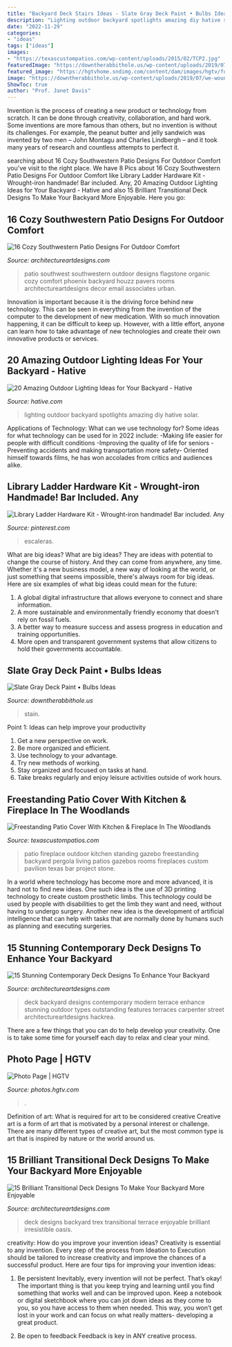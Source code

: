 ```yaml
---
title: "Backyard Deck Stairs Ideas - Slate Gray Deck Paint • Bulbs Ideas"
description: "Lighting outdoor backyard spotlights amazing diy hative solar"
date: "2022-11-29"
categories:
- "ideas"
tags: ["ideas"]
images:
- "https://texascustompatios.com/wp-content/uploads/2015/02/TCP2.jpg"
featuredImage: "https://downtherabbithole.us/wp-content/uploads/2019/07/we-wound-up-using-behr-solid-stain-in-slate-we-chose-it-because-of-intended-for-measurements-1936-x-2592-630x380.jpg"
featured_image: "https://hgtvhome.sndimg.com/content/dam/images/hgtv/fullset/2015/3/3/0/Barron-Custom-Design_Toro-Pass_7.jpg.rend.hgtvcom.616.924.suffix/1425403773332.jpeg"
image: "https://downtherabbithole.us/wp-content/uploads/2019/07/we-wound-up-using-behr-solid-stain-in-slate-we-chose-it-because-of-intended-for-measurements-1936-x-2592-630x380.jpg"
ShowToc: true
author: "Prof. Janet Davis"
---
```



Invention is the process of creating a new product or technology from scratch. It can be done through creativity, collaboration, and hard work. Some inventions are more famous than others, but no invention is without its challenges. For example, the peanut butter and jelly sandwich was invented by two men – John Montagu and Charles Lindbergh – and it took many years of research and countless attempts to perfect it.

	

		
searching about 16 Cozy Southwestern Patio Designs For Outdoor Comfort you've visit to the right place. We have 8 Pics about 16 Cozy Southwestern Patio Designs For Outdoor Comfort like Library Ladder Hardware Kit - Wrought-iron handmade! Bar included. Any, 20 Amazing Outdoor Lighting Ideas for Your Backyard - Hative and also 15 Brilliant Transitional Deck Designs To Make Your Backyard More Enjoyable. Here you go:
		
    
## 16 Cozy Southwestern Patio Designs For Outdoor Comfort

<img loading=lazy src="https://www.architectureartdesigns.com/wp-content/uploads/2016/04/16-Cozy-Southwestern-Patio-Designs-For-Outdoor-Comfort-13.jpg" onerror="this.onerror=null;this.src='https://tse1.mm.bing.net/th?id=OIP.tsLVXhbqJYcH0KiqZftrSQHaFZ&amp;pid=15.1';" alt="16 Cozy Southwestern Patio Designs For Outdoor Comfort">

_Source: architectureartdesigns.com_

>patio southwest southwestern outdoor designs flagstone organic cozy comfort phoenix backyard houzz pavers rooms architectureartdesigns decor email associates urban. 

	

Innovation is important because it is the driving force behind new technology. This can be seen in everything from the invention of the computer to the development of new medication. With so much innovation happening, it can be difficult to keep up. However, with a little effort, anyone can learn how to take advantage of new technologies and create their own innovative products or services.

    
## 20 Amazing Outdoor Lighting Ideas For Your Backyard - Hative

<img loading=lazy src="https://hative.com/wp-content/uploads/2017/06/outdoor-lighting/15-outdoor-lighting-diy-ideas-tutorials.jpg" onerror="this.onerror=null;this.src='https://tse1.mm.bing.net/th?id=OIP.ZrGT-a-LHrxS8LB6H3hSEQHaPq&amp;pid=15.1';" alt="20 Amazing Outdoor Lighting Ideas for Your Backyard - Hative">

_Source: hative.com_

>lighting outdoor backyard spotlights amazing diy hative solar. 

	

Applications of Technology: What can we use technology for?
Some ideas for what technology can be used for in 2022 include: 
-Making life easier for people with difficult conditions 
-Improving the quality of life for seniors 
-Preventing accidents and making transportation more safety- Oriented himself towards films, he has won accolades from critics and audiences alike.

    
## Library Ladder Hardware Kit - Wrought-iron Handmade! Bar Included. Any

<img loading=lazy src="https://i.pinimg.com/736x/88/9f/bd/889fbd36ebfaa47742b4a793c2196f87.jpg" onerror="this.onerror=null;this.src='https://tse3.mm.bing.net/th?id=OIP.fdg2tMfS_OYYQtVdm2YDcgHaJ4&amp;pid=15.1';" alt="Library Ladder Hardware Kit - Wrought-iron handmade! Bar included. Any">

_Source: pinterest.com_

>escaleras. 

	

What are big ideas?
What are big ideas? They are ideas with potential to change the course of history. And they can come from anywhere, any time. Whether it's a new business model, a new way of looking at the world, or just something that seems impossible, there's always room for big ideas. Here are six examples of what big ideas could mean for the future:
1. A global digital infrastructure that allows everyone to connect and share information.
2. A more sustainable and environmentally friendly economy that doesn't rely on fossil fuels.
3. A better way to measure success and assess progress in education and training opportunities.
4. More open and transparent government systems that allow citizens to hold their governments accountable.

    
## Slate Gray Deck Paint • Bulbs Ideas

<img loading=lazy src="https://downtherabbithole.us/wp-content/uploads/2019/07/we-wound-up-using-behr-solid-stain-in-slate-we-chose-it-because-of-intended-for-measurements-1936-x-2592-630x380.jpg" onerror="this.onerror=null;this.src='https://tse1.mm.bing.net/th?id=OIP.FT3eIyHJYNvkfzEIFLHcdAHaEd&amp;pid=15.1';" alt="Slate Gray Deck Paint • Bulbs Ideas">

_Source: downtherabbithole.us_

>stain. 

	

Point 1: Ideas can help improve your productivity
1. Get a new perspective on work.
2. Be more organized and efficient.
3. Use technology to your advantage.
4. Try new methods of working.
5. Stay organized and focused on tasks at hand.
6. Take breaks regularly and enjoy leisure activities outside of work hours.

    
## Freestanding Patio Cover With Kitchen &amp; Fireplace In The Woodlands

<img loading=lazy src="https://texascustompatios.com/wp-content/uploads/2015/02/TCP2.jpg" onerror="this.onerror=null;this.src='https://tse1.mm.bing.net/th?id=OIP.R8tcfg9er3um6z21OQEENAHaE9&amp;pid=15.1';" alt="Freestanding Patio Cover With Kitchen &amp; Fireplace In The Woodlands">

_Source: texascustompatios.com_

>patio fireplace outdoor kitchen standing gazebo freestanding backyard pergola living patios gazebos rooms fireplaces custom pavilion texas bar project stone. 

	

In a world where technology has become more and more advanced, it is hard not to find new ideas. One such idea is the use of 3D printing technology to create custom prosthetic limbs. This technology could be used by people with disabilities to get the limb they want and need, without having to undergo surgery. Another new idea is the development of artificial intelligence that can help with tasks that are normally done by humans such as planning and executing surgeries.

    
## 15 Stunning Contemporary Deck Designs To Enhance Your Backyard

<img loading=lazy src="https://www.architectureartdesigns.com/wp-content/uploads/2015/02/15-Stunning-Contemporary-Deck-Designs-To-Enhance-Your-Backyard-11-630x420.jpg" onerror="this.onerror=null;this.src='https://tse1.mm.bing.net/th?id=OIP.Aw_UeWLU93KegzOs4O_RjQHaE8&amp;pid=15.1';" alt="15 Stunning Contemporary Deck Designs To Enhance Your Backyard">

_Source: architectureartdesigns.com_

>deck backyard designs contemporary modern terrace enhance stunning outdoor types outstanding features terraces carpenter street architectureartdesigns hackrea. 

	

There are a few things that you can do to help develop your creativity. One is to take some time for yourself each day to relax and clear your mind.

    
## Photo Page | HGTV

<img loading=lazy src="https://hgtvhome.sndimg.com/content/dam/images/hgtv/fullset/2015/3/3/0/Barron-Custom-Design_Toro-Pass_7.jpg.rend.hgtvcom.616.924.suffix/1425403773332.jpeg" onerror="this.onerror=null;this.src='https://tse2.mm.bing.net/th?id=OIP.vTHlJjBTZsUj5hd659m4MgHaLH&amp;pid=15.1';" alt="Photo Page | HGTV">

_Source: photos.hgtv.com_

>. 

	

Definition of art: What is required for art to be considered creative
Creative art is a form of art that is motivated by a personal interest or challenge. There are many different types of creative art, but the most common type is art that is inspired by nature or the world around us.

    
## 15 Brilliant Transitional Deck Designs To Make Your Backyard More Enjoyable

<img loading=lazy src="http://www.architectureartdesigns.com/wp-content/uploads/2015/04/15-Brilliant-Transitional-Deck-Designs-To-Make-Your-Backyard-More-Enjoyable-13.jpg" onerror="this.onerror=null;this.src='https://tse2.mm.bing.net/th?id=OIP.a0BBWW_TbIcX5_OD5ScyQAHaMB&amp;pid=15.1';" alt="15 Brilliant Transitional Deck Designs To Make Your Backyard More Enjoyable">

_Source: architectureartdesigns.com_

>deck designs backyard trex transitional terrace enjoyable brilliant irresistible oasis. 

	

creativity: How do you improve your invention ideas?
Creativity is essential to any invention. Every step of the process from Ideation to Execution should be tailored to increase creativity and improve the chances of a successful product. Here are four tips for improving your invention ideas:
1. Be persistent
Inevitably, every invention will not be perfect. That’s okay! The important thing is that you keep trying and learning until you find something that works well and can be improved upon. Keep a notebook or digital sketchbook where you can jot down ideas as they come to you, so you have access to them when needed. This way, you won’t get lost in your work and can focus on what really matters- developing a great product.

2. Be open to feedback
Feedback is key in ANY creative process.

